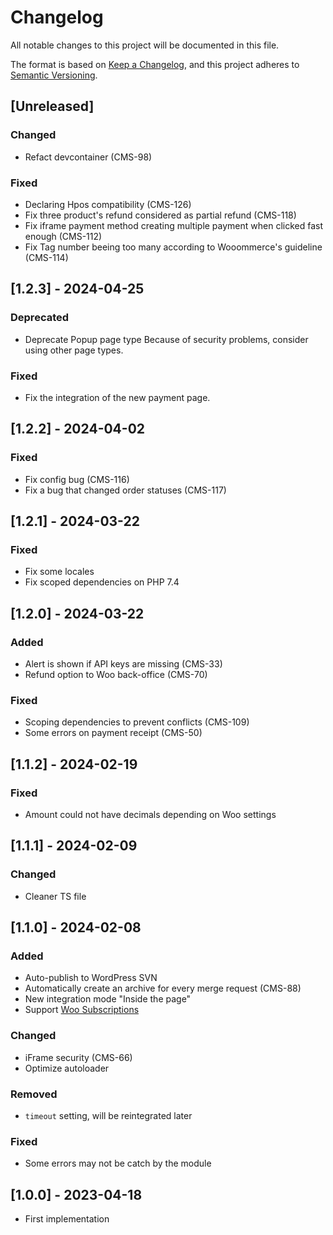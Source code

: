 # Changelog
All notable changes to this project will be documented in this file.

The format is based on [Keep a Changelog](https://keepachangelog.com/en/1.0.0/),
and this project adheres to [Semantic Versioning](https://semver.org/spec/v2.0.0.html).

## [Unreleased]

### Changed
- Refact devcontainer (CMS-98)

### Fixed
- Declaring Hpos compatibility (CMS-126)
- Fix three product's refund considered as partial refund (CMS-118)
- Fix iframe payment method creating multiple payment when clicked fast enough (CMS-112)
- Fix Tag number beeing too many according to Wooommerce's guideline (CMS-114)


## [1.2.3] - 2024-04-25

### Deprecated
- Deprecate Popup page type Because of security problems, consider using other page types.

### Fixed
- Fix the integration of the new payment page.


## [1.2.2] - 2024-04-02

### Fixed
- Fix config bug (CMS-116)
- Fix a bug that changed order statuses (CMS-117)


## [1.2.1] - 2024-03-22

### Fixed
- Fix some locales
- Fix scoped dependencies on PHP 7.4


## [1.2.0] - 2024-03-22

### Added
- Alert is shown if API keys are missing (CMS-33)
- Refund option to Woo back-office (CMS-70)

### Fixed
- Scoping dependencies to prevent conflicts (CMS-109)
- Some errors on payment receipt (CMS-50)


## [1.1.2] - 2024-02-19

### Fixed
- Amount could not have decimals depending on Woo settings


## [1.1.1] - 2024-02-09

### Changed
- Cleaner TS file


## [1.1.0] - 2024-02-08

### Added
- Auto-publish to WordPress SVN
- Automatically create an archive for every merge request (CMS-88)
- New integration mode "Inside the page"
- Support [Woo Subscriptions](https://woo.com/products/woocommerce-subscriptions/)

### Changed
- iFrame security (CMS-66)
- Optimize autoloader

### Removed
- `timeout` setting, will be reintegrated later

### Fixed
- Some errors may not be catch by the module


## [1.0.0] - 2023-04-18

- First implementation
